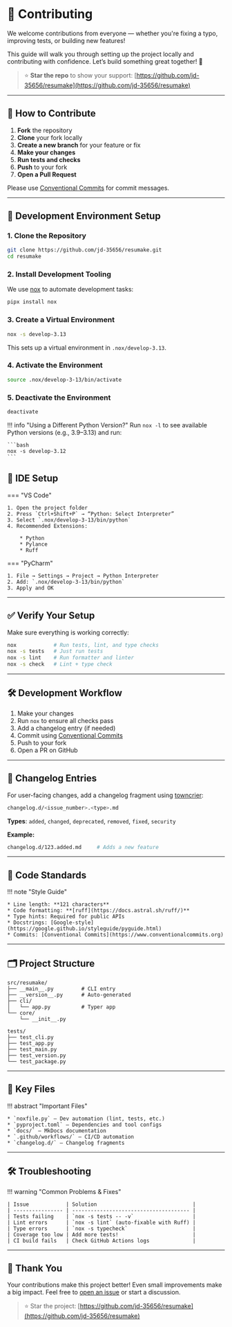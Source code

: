 # 🤝 Contributing

We welcome contributions from everyone — whether you're fixing a typo, improving tests, or building new features!

This guide will walk you through setting up the project locally and contributing with confidence. Let’s build something great together! 🚀

> ⭐️ **Star the repo** to show your support:
> [https://github.com/jd-35656/resumake](https://github.com/jd-35656/resumake)

---

## 📌 How to Contribute

1. **Fork** the repository
2. **Clone** your fork locally
3. **Create a new branch** for your feature or fix
4. **Make your changes**
5. **Run tests and checks**
6. **Push** to your fork
7. **Open a Pull Request**

Please use [Conventional Commits](https://www.conventionalcommits.org/en/v1.0.0/) for commit messages.

---

## 🧪 Development Environment Setup

### 1. Clone the Repository

```bash
git clone https://github.com/jd-35656/resumake.git
cd resumake
```

### 2. Install Development Tooling

We use [nox](https://nox.thea.codes) to automate development tasks:

```bash
pipx install nox
```

### 3. Create a Virtual Environment

```bash
nox -s develop-3.13
```

This sets up a virtual environment in `.nox/develop-3.13`.

### 4. Activate the Environment

```bash
source .nox/develop-3-13/bin/activate
```

### 5. Deactivate the Environment

```bash
deactivate
```

!!! info "Using a Different Python Version?"
    Run `nox -l` to see available Python versions (e.g., 3.9–3.13) and run:

    ```bash
    nox -s develop-3.12
    ```

## 🧠 IDE Setup

=== "VS Code"

    1. Open the project folder
    2. Press `Ctrl+Shift+P` → “Python: Select Interpreter”
    3. Select `.nox/develop-3-13/bin/python`
    4. Recommended Extensions:

        * Python
        * Pylance
        * Ruff

=== "PyCharm"

    1. File → Settings → Project → Python Interpreter
    2. Add: `.nox/develop-3-13/bin/python`
    3. Apply and OK

---

## ✅ Verify Your Setup

Make sure everything is working correctly:

```bash
nox            # Run tests, lint, and type checks
nox -s tests   # Just run tests
nox -s lint    # Run formatter and linter
nox -s check   # Lint + type check
```

---

## 🛠️ Development Workflow

1. Make your changes
2. Run `nox` to ensure all checks pass
3. Add a changelog entry (if needed)
4. Commit using [Conventional Commits](https://www.conventionalcommits.org/en/v1.0.0/)
5. Push to your fork
6. Open a PR on GitHub

---

## 📝 Changelog Entries

For user-facing changes, add a changelog fragment using [towncrier](https://towncrier.readthedocs.io):

```bash
changelog.d/<issue_number>.<type>.md
```

**Types**: `added`, `changed`, `deprecated`, `removed`, `fixed`, `security`

**Example:**

```bash
changelog.d/123.added.md     # Adds a new feature
```

---

## 🧹 Code Standards

!!! note "Style Guide"

    * Line length: **121 characters**
    * Code formatting: **[ruff](https://docs.astral.sh/ruff/)**
    * Type hints: Required for public APIs
    * Docstrings: [Google-style](https://google.github.io/styleguide/pyguide.html)
    * Commits: [Conventional Commits](https://www.conventionalcommits.org)

---

## 🗂️ Project Structure

```text
src/resumake/
├── __main__.py         # CLI entry
├── __version__.py      # Auto-generated
├── cli/
│   └── app.py          # Typer app
└── core/
    └── __init__.py

tests/
├── test_cli.py
├── test_app.py
├── test_main.py
├── test_version.py
└── test_package.py
```

---

## 📄 Key Files

!!! abstract "Important Files"

    * `noxfile.py` – Dev automation (lint, tests, etc.)
    * `pyproject.toml` – Dependencies and tool configs
    * `docs/` – MkDocs documentation
    * `.github/workflows/` – CI/CD automation
    * `changelog.d/` – Changelog fragments

---

## 🛠️ Troubleshooting

!!! warning "Common Problems & Fixes"

    | Issue            | Solution                               |
    | ---------------- | -------------------------------------- |
    | Tests failing    | `nox -s tests -- -v`                   |
    | Lint errors      | `nox -s lint` (auto-fixable with Ruff) |
    | Type errors      | `nox -s typecheck`                     |
    | Coverage too low | Add more tests!                        |
    | CI build fails   | Check GitHub Actions logs              |

---

## 🙌 Thank You

Your contributions make this project better!
Even small improvements make a big impact.
Feel free to [open an issue](https://github.com/jd-35656/resumake/issues) or start a discussion.

> ⭐️ Star the project: [https://github.com/jd-35656/resumake](https://github.com/jd-35656/resumake)
